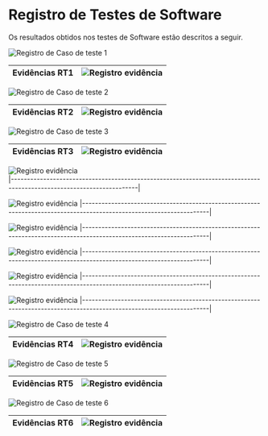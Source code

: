 # Registro de Testes de Software

Os resultados obtidos nos testes de Software estão descritos a seguir.


![Registro de Caso de teste 1](img/RT1.png)

|     Evidências  RT1      |   ![Registro evidência](img/EvidenciaCadONG.png)                                          
|--------------------------|-------------------------------------------------------------------------------------------|
 

![Registro de Caso de teste 2](img/RT2.png)

|     Evidências  RT2      |   ![Registro evidência](img/EvidenciaValilogin.png)  
|--------------------------|-------------------------------------------------------------------------------------------|


![Registro de Caso de teste 3](img/RT3.png)

|     Evidências  RT3      |   ![Registro evidência](img/EvidenciaCadasAtiv1.png)  
|--------------------------|-------------------------------------------------------------------------------------------|
         
         
![Registro evidência](img/EvidenciaCadasAtiv2.png)     
|---------------------------------------------------------------------------------------------------------------------|

![Registro evidência](img/EvidenciaCadasAtiv3.png)
|---------------------------------------------------------------------------------------------------------------------|

![Registro evidência](img/EvidenciaCadasAtiv4.png)
|---------------------------------------------------------------------------------------------------------------------|
   
![Registro evidência](img/EvidenciaCadasAtiv5.png)
|---------------------------------------------------------------------------------------------------------------------|

![Registro evidência](img/EvidenciaCadasAtivDelet.png)
|---------------------------------------------------------------------------------------------------------------------|
     
![Registro evidência](img/EvidenciaCadasAtivUpdate.png)
|---------------------------------------------------------------------------------------------------------------------|


![Registro de Caso de teste 4](img/RT4.png)

|     Evidências  RT4      |   ![Registro evidência](img/EvidenciaVisuAtiviONG.png)  
|--------------------------|-------------------------------------------------------------------------------------------|


![Registro de Caso de teste 5](img/CT05.png)

|     Evidências  RT5      |   ![Registro evidência](img/EVCT05.png)  
|--------------------------|-------------------------------------------------------------------------------------------|


![Registro de Caso de teste 6](img/CT06.png)

|     Evidências  RT6      |   ![Registro evidência](img/EVCT06.png)  
|--------------------------|-------------------------------------------------------------------------------------------|
                               
